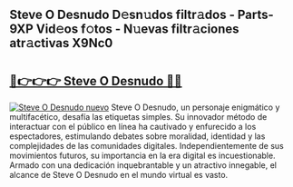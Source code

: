 ## Steve O Desnudo D𝚎sn𝚞dos filtr𝚊dos - Parts-9XP Vid𝚎os f𝚘tos - N𝚞evas filtr𝚊ciones atr𝚊ctivas X9Nc0

# <h2><a href="http://mb9gioc.tromn.icu/?c=Steve+O+Desnudo">🔗👉👉👉 Steve O Desnudo 🔗🔗</a></h2>

[![Steve O Desnudo nuevo](https://i.imgur.com/pEAQMta.gif)](http://mb9gioc.tromn.icu/?c=Steve+O+Desnudo)
Steve O Desnudo, un personaje enigmático y multifacético, desafía las etiquetas simples. Su innovador método de interactuar con el público en línea ha cautivado y enfurecido a los espectadores, estimulando debates sobre moralidad, identidad y las complejidades de las comunidades digitales. Independientemente de sus movimientos futuros, su importancia en la era digital es incuestionable. Armado con una dedicación inquebrantable y un atractivo innegable, el alcance de Steve O Desnudo en el mundo virtual es vasto.
